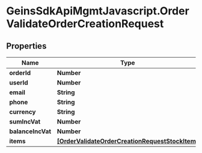# GeinsSdkApiMgmtJavascript.OrderValidateOrderCreationRequest

## Properties

Name | Type | Description | Notes
------------ | ------------- | ------------- | -------------
**orderId** | **Number** |  | [optional] 
**userId** | **Number** |  | [optional] 
**email** | **String** |  | [optional] 
**phone** | **String** |  | [optional] 
**currency** | **String** |  | [optional] 
**sumIncVat** | **Number** |  | [optional] 
**balanceIncVat** | **Number** |  | [optional] 
**items** | [**[OrderValidateOrderCreationRequestStockItem]**](OrderValidateOrderCreationRequestStockItem.md) |  | [optional] 


